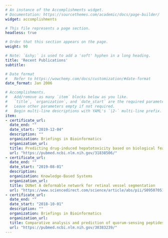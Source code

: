 ```yaml
---
# An instance of the Accomplishments widget.
# Documentation: https://sourcethemes.com/academic/docs/page-builder/
widget: accomplishments

# This file represents a page section.
headless: true

# Order that this section appears on the page.
weight: 90

# Note: `&shy;` is used to add a 'soft' hyphen in a long heading.
title: 'Recent Publications'
subtitle:

# Date format
#   Refer to https://wowchemy.com/docs/customization/#date-format
date_format: Jan 2006

# Accomplishments.
#   Add/remove as many `item` blocks below as you like.
#   `title`, `organization`, and `date_start` are the required parameters.
#   Leave other parameters empty if not required.
#   Begin multi-line descriptions with YAML's `|2-` multi-line prefix.
item:
- certificate_url:
  date_end: ""
  date_start: "2019-12-04"
  description: ""
  organization: Briefings in Bioinformatics
  organization_url:
  title: Predicting drug-induced hepatotoxicity based on biological feature maps and diverse classification strategies
  url: "https://pubmed.ncbi.nlm.nih.gov/31838506/"
- certificate_url: 
  date_end: ""
  date_start: "2019-08-01"
  description: 
  organization: Knowledge-Based Systems
  organization_url: 
  title: DUNet A deformable network for retinal vessel segmentation
  url: "https://www.sciencedirect.com/science/article/abs/pii/S0950705119301984/"
- certificate_url: 
  date_end: ""
  date_start: "2018-10-01"
  description: ""
  organization: Briefings in Bioinformatics
  organization_url: 
  title: Comparative analysis and prediction of quorum-sensing peptides using feature representation learning and machine learning algorithms
  url: "https://pubmed.ncbi.nlm.nih.gov/30383239/"
---
```

